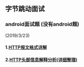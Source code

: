 ## 字节跳动面试
### android面试题  (没有android题)
(2019/3/23)  

#### 1.[HTTP报文格式详解](https://www.cnblogs.com/churi/p/3685808.html)

#### 2.[HTTP头部信息解释分析(详细整理)](https://www.cnblogs.com/jiangxiaobo/p/5499488.html)

